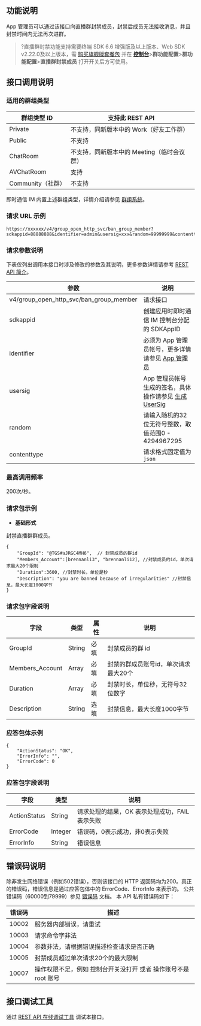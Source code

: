 ## 功能说明
 App 管理员可以通过该接口向直播群封禁成员，封禁后成员无法接收消息，并且封禁时间内无法再次进群。
>?直播群封禁功能支持需要终端 SDK 6.6 增强版及以上版本、Web SDK v2.22.0及以上版本，需 [购买旗舰版套餐包](https://buy.cloud.tencent.com/avc?from=17182) 并在 [**控制台**](https://console.cloud.tencent.com/im/qun-setting)>**群功能配置**>**群功能配置**>**直播群封禁成员** 打开开关后方可使用。

## 接口调用说明
### 适用的群组类型

|群组类型 ID|支持此 REST API|
|-----------|------------|
|Private|不支持，同新版本中的 Work（好友工作群）|
|Public|不支持|
|ChatRoom|不支持，同新版本中的 Meeting（临时会议群）|
|AVChatRoom|支持|
|Community（社群）|不支持|

即时通信 IM 内置上述群组类型，详情介绍请参见 [群组系统](https://cloud.tencent.com/document/product/269/1502)。

### 请求 URL 示例
```
https://xxxxxx/v4/group_open_http_svc/ban_group_member?sdkappid=88888888&identifier=admin&usersig=xxx&random=99999999&contenttype=json
```
### 请求参数说明

下表仅列出调用本接口时涉及修改的参数及其说明，更多参数详情请参考 [REST API 简介](https://cloud.tencent.com/document/product/269/1519)。

| 参数               | 说明                                 |
| ------------------ | ------------------------------------ |
| v4/group_open_http_svc/ban_group_member | 请求接口                             |
| sdkappid           | 创建应用时即时通信 IM 控制台分配的 SDKAppID |
| identifier         | 必须为 App 管理员帐号，更多详情请参见 [App 管理员](https://cloud.tencent.com/document/product/269/31999#app-.E7.AE.A1.E7.90.86.E5.91.98)                |
| usersig            | App 管理员帐号生成的签名，具体操作请参见 [生成 UserSig](https://cloud.tencent.com/document/product/269/32688)    |
| random             | 请输入随机的32位无符号整数，取值范围0 - 4294967295                 |
|contenttype|请求格式固定值为`json`|

### 最高调用频率
200次/秒。

### 请求包示例

- **基础形式**

封禁直播群群成员。

```
{
    "GroupId": "@TGS#aJRGC4MH6",  // 封禁成员的群id
    "Members_Account":[brennanli3", "brennanli12], //封禁成员的id，单次请求最大20个限制
    "Duration":3600, //封禁时长，单位是秒
    "Description": "you are banned because of irregularities" //封禁信息，最大长度1000字节
}
```


### 请求包字段说明

| 字段 | 类型 | 属性 | 说明 |
|---------|---------|---------|---------|
| GroupId | String | 必填 |封禁成员的群 id |
| Members_Account | Array | 必填 | 封禁的群成员账号id，单次请求最大20个 |
| Duration | Array | 必填 | 封禁时长，单位秒，无符号32位数字 |
| Description | String | 选填 | 封禁信息，最大长度1000字节 |

### 应答包体示例

```
{
    "ActionStatus": "OK",
    "ErrorInfo": "",
    "ErrorCode": 0
}
```

### 应答包字段说明

| 字段 | 类型 | 说明 |
|---------|---------|---------|
| ActionStatus | String | 请求处理的结果，OK 表示处理成功，FAIL 表示失败 |
| ErrorCode|	Integer	|错误码，0表示成功，非0表示失败 |
| ErrorInfo | String | 错误信息  |

## 错误码说明

除非发生网络错误（例如502错误），否则该接口的 HTTP 返回码均为200。真正的错误码，错误信息是通过应答包体中的 ErrorCode、ErrorInfo 来表示的。
公共错误码（60000到79999）参见 [错误码](https://cloud.tencent.com/document/product/269/1671) 文档。
本 API 私有错误码如下：

| 错误码 | 描述                                                         |
| ------ | ------------------------------------------------------------ |
| 10002  | 服务器内部错误，请重试                                       |
| 10003  | 请求命令字非法                                               |
| 10004  | 参数非法，请根据错误描述检查请求是否正确                     |
| 10005  | 封禁成员超过单次请求20个的最大限制                           |
| 10007  | 操作权限不足，例如 控制台开关没打开 或者 操作账号不是 root 账号 |

## 接口调试工具
通过 [REST API 在线调试工具](https://tcc.tencentcs.com/im-api-tool/index.html#/v4/group_open_http_svc/ban_group_member) 调试本接口。

